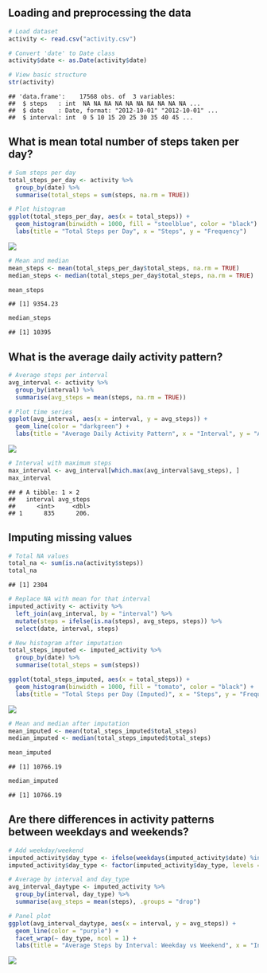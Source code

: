 ## Loading and preprocessing the data

``` r
# Load dataset
activity <- read.csv("activity.csv")

# Convert 'date' to Date class
activity$date <- as.Date(activity$date)

# View basic structure
str(activity)
```

    ## 'data.frame':    17568 obs. of  3 variables:
    ##  $ steps   : int  NA NA NA NA NA NA NA NA NA NA ...
    ##  $ date    : Date, format: "2012-10-01" "2012-10-01" ...
    ##  $ interval: int  0 5 10 15 20 25 30 35 40 45 ...

## What is mean total number of steps taken per day?

``` r
# Sum steps per day
total_steps_per_day <- activity %>%
  group_by(date) %>%
  summarise(total_steps = sum(steps, na.rm = TRUE))

# Plot histogram
ggplot(total_steps_per_day, aes(x = total_steps)) +
  geom_histogram(binwidth = 1000, fill = "steelblue", color = "black") +
  labs(title = "Total Steps per Day", x = "Steps", y = "Frequency")
```

![](PA1_template_files/figure-markdown_github/unnamed-chunk-2-1.png)

``` r
# Mean and median
mean_steps <- mean(total_steps_per_day$total_steps, na.rm = TRUE)
median_steps <- median(total_steps_per_day$total_steps, na.rm = TRUE)

mean_steps
```

    ## [1] 9354.23

``` r
median_steps
```

    ## [1] 10395

## What is the average daily activity pattern?

``` r
# Average steps per interval
avg_interval <- activity %>%
  group_by(interval) %>%
  summarise(avg_steps = mean(steps, na.rm = TRUE))

# Plot time series
ggplot(avg_interval, aes(x = interval, y = avg_steps)) +
  geom_line(color = "darkgreen") +
  labs(title = "Average Daily Activity Pattern", x = "Interval", y = "Average Steps")
```

![](PA1_template_files/figure-markdown_github/unnamed-chunk-4-1.png)

``` r
# Interval with maximum steps
max_interval <- avg_interval[which.max(avg_interval$avg_steps), ]
max_interval
```

    ## # A tibble: 1 × 2
    ##   interval avg_steps
    ##      <int>     <dbl>
    ## 1      835      206.

## Imputing missing values

``` r
# Total NA values
total_na <- sum(is.na(activity$steps))
total_na
```

    ## [1] 2304

``` r
# Replace NA with mean for that interval
imputed_activity <- activity %>%
  left_join(avg_interval, by = "interval") %>%
  mutate(steps = ifelse(is.na(steps), avg_steps, steps)) %>%
  select(date, interval, steps)
```

``` r
# New histogram after imputation
total_steps_imputed <- imputed_activity %>%
  group_by(date) %>%
  summarise(total_steps = sum(steps))

ggplot(total_steps_imputed, aes(x = total_steps)) +
  geom_histogram(binwidth = 1000, fill = "tomato", color = "black") +
  labs(title = "Total Steps per Day (Imputed)", x = "Steps", y = "Frequency")
```

![](PA1_template_files/figure-markdown_github/unnamed-chunk-8-1.png)

``` r
# Mean and median after imputation
mean_imputed <- mean(total_steps_imputed$total_steps)
median_imputed <- median(total_steps_imputed$total_steps)

mean_imputed
```

    ## [1] 10766.19

``` r
median_imputed
```

    ## [1] 10766.19

## Are there differences in activity patterns between weekdays and weekends?

``` r
# Add weekday/weekend
imputed_activity$day_type <- ifelse(weekdays(imputed_activity$date) %in% c("Saturday", "Sunday"), "weekend", "weekday")
imputed_activity$day_type <- factor(imputed_activity$day_type, levels = c("weekday", "weekend"))

# Average by interval and day_type
avg_interval_daytype <- imputed_activity %>%
  group_by(interval, day_type) %>%
  summarise(avg_steps = mean(steps), .groups = "drop")

# Panel plot
ggplot(avg_interval_daytype, aes(x = interval, y = avg_steps)) +
  geom_line(color = "purple") +
  facet_wrap(~ day_type, ncol = 1) +
  labs(title = "Average Steps by Interval: Weekday vs Weekend", x = "Interval", y = "Average Steps")
```

![](PA1_template_files/figure-markdown_github/unnamed-chunk-10-1.png)
